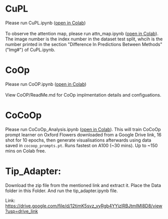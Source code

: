 # CuPL
Please run CuPL.ipynb ([open in Colab](https://colab.research.google.com/github/oz-e/applied-ml/blob/main/CuPL.ipynb))<br/><br/>
To observe the attention map, please run attn_map.ipynb ([open in Colab](https://colab.research.google.com/github/oz-e/applied-ml/blob/main/attn_map.ipynb)). The image number is the index number in the dataset test split, whcih is the number printed in the section "Difference In Predictions Between Methods" ("Img#") of CuPL.ipynb.

# CoOp
Please run CoOP.ipynb ([open in Colab](https://colab.research.google.com/github/oz-e/applied-ml/blob/main/CoOP/CoOP.ipynb))<br/><br/>
View CoOP/ReadMe.md for CoOp implmentation details and configuations.

# CoCoOp

Please run CoCoOp_Analysis.ipynb ([open in Colab](https://colab.research.google.com/github/oz-e/applied-ml/blob/main/CoCoOp_Analysis.ipynb)). This will train CoCoOp prompt learner on Oxford Flowers downloaded from a Google Drive link, 16 shot for 10 epochs, then generate visualisations afterwards using data saved in `cocoop_prompts.pt`. Runs fastest on A100 (~30 mins). Up to ~150 mins on Colab free.

# Tip_Adapter:

Download the zip file from the mentioned link and extract it. Place the Data folder in this Folder. And run the tip_adapter.ipynb file.

Link: https://drive.google.com/file/d/12timK5svz_vyRgb4YYjzlRBJtmIMI8D8/view?usp=drive_link
